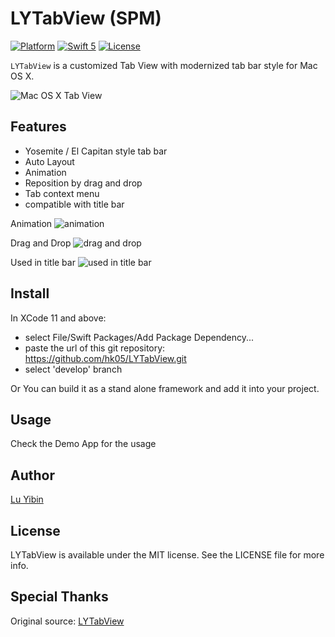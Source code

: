 # LYTabView (SPM)

[![Platform](http://img.shields.io/badge/platform-macOS-red.svg?style=flat)](https://developer.apple.com/macos/)
[![Swift 5](https://img.shields.io/badge/Swift-3.0-orange.svg?style=flat)](https://developer.apple.com/swift/)
[![License](http://img.shields.io/badge/license-MIT-lightgrey.svg?style=flat)](http://mit-license.org)

`LYTabView` is a customized Tab View with modernized tab bar style for Mac OS X.

![Mac OS X Tab View](https://raw.githubusercontent.com/robin/LYTabView/master/images/LYTabBar.png)

## Features
* Yosemite / El Capitan style tab bar
* Auto Layout
* Animation
* Reposition by drag and drop
* Tab context menu
* compatible with title bar

Animation
![animation](https://raw.githubusercontent.com/robin/LYTabView/master/images/animation.gif)

Drag and Drop
![drag and drop](https://raw.githubusercontent.com/robin/LYTabView/master/images/draganddrop.gif)

Used in title bar
![used in title bar](https://raw.githubusercontent.com/robin/LYTabView/master/images/titlebar.gif)

## Install
In XCode 11 and above:
- select File/Swift Packages/Add Package Dependency...
- paste the url of this git repository: https://github.com/hk05/LYTabView.git
- select 'develop' branch

Or You can build it as a stand alone framework and add it into your project.

## Usage
Check the Demo App for the usage

## Author
[Lu Yibin](http://robin.github.io)

## License
LYTabView is available under the MIT license. See the LICENSE file for more info.

## Special Thanks
Original source: [LYTabView](https://github.com/robin/LYTabView)
